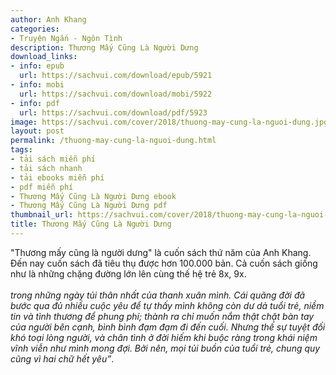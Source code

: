 ```yaml
---
author: Anh Khang
categories:
- Truyện Ngắn - Ngôn Tình
description: Thương Mấy Cũng Là Người Dưng
download_links:
- info: epub
  url: https://sachvui.com/download/epub/5921
- info: mobi
  url: https://sachvui.com/download/mobi/5922
- info: pdf
  url: https://sachvui.com/download/pdf/5923
image: https://sachvui.com/cover/2018/thuong-may-cung-la-nguoi-dung.jpg
layout: post
permalink: /thuong-may-cung-la-nguoi-dung.html
tags:
- tải sách miễn phí
- tải sách nhanh
- tải ebooks miễn phí
- pdf miễn phí
- Thương Mấy Cũng Là Người Dưng ebook
- Thương Mấy Cũng Là Người Dưng pdf
thumbnail_url: https://sachvui.com/cover/2018/thuong-may-cung-la-nguoi-dung.jpg
title: Thương Mấy Cũng Là Người Dưng
---
```


 <div class="item-desc text-justify"> <p>"Thương mấy cũng là người dưng" là cuốn sách thứ năm của Anh Khang. Đến nay cuốn sách đã tiêu thụ được hơn 100.000 bản. Cả cuốn sách giống như là những chặng đường lớn lên cùng thế hệ trẻ 8x, 9x.<br><br><em>trong những ngày tủi thân nhất của thanh xuân mình. Cái quãng đời đã bước qua đủ nhiều cuộc yêu để tự thấy mình không còn dư dả tuổi trẻ, niềm tin và tình thương để phung phí; thành ra chỉ muốn nắm thật chặt bàn tay của người bên cạnh, bình bình đạm đạm đi đến cuối. Nhưng thế sự tuyệt đối khó toại lòng người, và chân tình ở đời hiếm khi buộc ràng trong khái niệm vĩnh viễn như mình mong đợi. Bởi nên, mọi tủi buồn của tuổi trẻ, chung quy cũng vì hai chữ hết yêu”</em>.</p> </div>